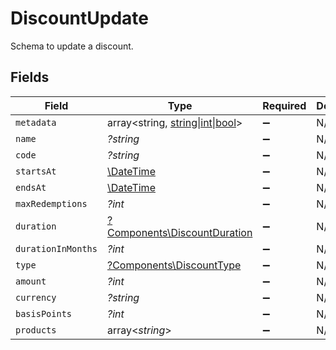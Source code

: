 # DiscountUpdate

Schema to update a discount.


## Fields

| Field                                                                               | Type                                                                                | Required                                                                            | Description                                                                         |
| ----------------------------------------------------------------------------------- | ----------------------------------------------------------------------------------- | ----------------------------------------------------------------------------------- | ----------------------------------------------------------------------------------- |
| `metadata`                                                                          | array<string, [string\|int\|bool](../../Models/Components/DiscountUpdateMetadata.md)> | :heavy_minus_sign:                                                                  | N/A                                                                                 |
| `name`                                                                              | *?string*                                                                           | :heavy_minus_sign:                                                                  | N/A                                                                                 |
| `code`                                                                              | *?string*                                                                           | :heavy_minus_sign:                                                                  | N/A                                                                                 |
| `startsAt`                                                                          | [\DateTime](https://www.php.net/manual/en/class.datetime.php)                       | :heavy_minus_sign:                                                                  | N/A                                                                                 |
| `endsAt`                                                                            | [\DateTime](https://www.php.net/manual/en/class.datetime.php)                       | :heavy_minus_sign:                                                                  | N/A                                                                                 |
| `maxRedemptions`                                                                    | *?int*                                                                              | :heavy_minus_sign:                                                                  | N/A                                                                                 |
| `duration`                                                                          | [?Components\DiscountDuration](../../Models/Components/DiscountDuration.md)         | :heavy_minus_sign:                                                                  | N/A                                                                                 |
| `durationInMonths`                                                                  | *?int*                                                                              | :heavy_minus_sign:                                                                  | N/A                                                                                 |
| `type`                                                                              | [?Components\DiscountType](../../Models/Components/DiscountType.md)                 | :heavy_minus_sign:                                                                  | N/A                                                                                 |
| `amount`                                                                            | *?int*                                                                              | :heavy_minus_sign:                                                                  | N/A                                                                                 |
| `currency`                                                                          | *?string*                                                                           | :heavy_minus_sign:                                                                  | N/A                                                                                 |
| `basisPoints`                                                                       | *?int*                                                                              | :heavy_minus_sign:                                                                  | N/A                                                                                 |
| `products`                                                                          | array<*string*>                                                                     | :heavy_minus_sign:                                                                  | N/A                                                                                 |